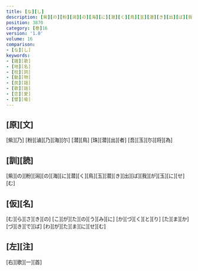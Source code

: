 ```yaml
---
title: [な][し]
description: [紫][の][粉][潟][の][海][に][潜][く][鳥][玉][潜][き][出][ば][我][が][玉][に][せ][む]
position: 3870
category: [巻]16
version: '1.0'
volume: 16
comparison:
- [な][し]
keywords:
- [雑][歌]
- [地][名]
- [枕][詞]
- [動][物]
- [民][謡]
- [歌][謡]
- [恋][愛]
- [譬][喩]
---
```


## [原][文]

[紫][乃] [粉][滷][乃][海][尓] [潜][鳥] [珠][潜][出][者] [吾][玉][尓][将][為]

## [訓][読]

[紫][の][粉][潟][の][海][に][潜][く][鳥][玉][潜][き][出][ば][我][が][玉][に][せ][む]

## [仮][名]

[む][ら][さ][き][の] [こ][が][た][の][う][み][に] [か][づ][く][と][り] [た][ま][か][づ][き][で][ば] [わ][が][た][ま][に][せ][む]

## [左][注]

[右][歌][一][首]
